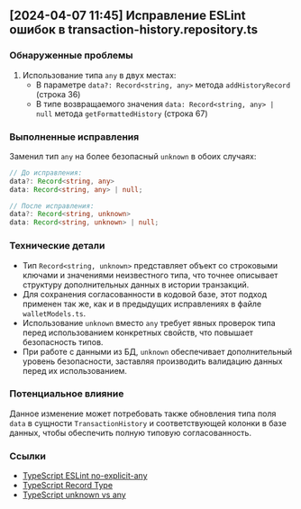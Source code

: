 ## [2024-04-07 11:45] Исправление ESLint ошибок в transaction-history.repository.ts

### Обнаруженные проблемы
1. Использование типа `any` в двух местах:
   - В параметре `data?: Record<string, any>` метода `addHistoryRecord` (строка 36)
   - В типе возвращаемого значения `data: Record<string, any> | null` метода `getFormattedHistory` (строка 67)

### Выполненные исправления
Заменил тип `any` на более безопасный `unknown` в обоих случаях:

```typescript
// До исправления:
data?: Record<string, any>
data: Record<string, any> | null;

// После исправления:
data?: Record<string, unknown>
data: Record<string, unknown> | null;
```

### Технические детали
- Тип `Record<string, unknown>` представляет объект со строковыми ключами и значениями неизвестного типа, что точнее описывает структуру дополнительных данных в истории транзакций.
- Для сохранения согласованности в кодовой базе, этот подход применен так же, как и в предыдущих исправлениях в файле `walletModels.ts`.
- Использование `unknown` вместо `any` требует явных проверок типа перед использованием конкретных свойств, что повышает безопасность типов.
- При работе с данными из БД, `unknown` обеспечивает дополнительный уровень безопасности, заставляя производить валидацию данных перед их использованием.

### Потенциальное влияние
Данное изменение может потребовать также обновления типа поля `data` в сущности `TransactionHistory` и соответствующей колонки в базе данных, чтобы обеспечить полную типовую согласованность.

### Ссылки
- [TypeScript ESLint no-explicit-any](https://typescript-eslint.io/rules/no-explicit-any)
- [TypeScript Record Type](https://www.typescriptlang.org/docs/handbook/utility-types.html#recordkeys-type)
- [TypeScript unknown vs any](https://mariusschulz.com/blog/the-unknown-type-in-typescript) 